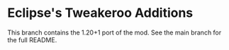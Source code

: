 # Eclipse's Tweakeroo Additions

This branch contains the 1.20+1 port of the mod. See the main branch for the full README.
